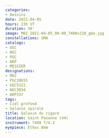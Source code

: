 ```yaml
---
categories:
- Dessins
date: 2021-04-05
hours: 23h UT
duration: 30'
image: M82_2021-04-05_00-00_7400x218_gbe.jpg
constellations: UMA
catalogs:
- UGC
- NGC
- PGC
- ARP
- MESSIER
designations:
- M82
- PGC28655 
- UGC5322  
- NGC3034
- ARP337
tags:
- Ciel profond
- Galaxie spirale 
title: Galaxie du cigare
location: Saint Pazanne (44)
instrument: T400 f/4.3
eyepiece: Ethos 8mm
---
```

